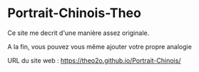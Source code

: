 # Portrait-Chinois-Theo

Ce site me decrit d'une manière assez originale. 

A la fin, vous pouvez vous même ajouter votre propre analogie

URL du site web : https://theo2o.github.io/Portrait-Chinois/
